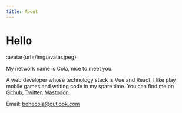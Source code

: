 ```yaml
---
title: About
---
```


# Hello

:avatar{url=/img/avatar.jpeg}

My network name is Cola, nice to meet you.

A web developer whose technology stack is Vue and React. I like play mobile games and writing code in my spare time. You can find me on [Github](https://github.com/bohecola), [Twitter](https://twitter.com/bohecola), [Mastodon](https://m.cmx.im/@colax).

Email: [bohecola@outlook.com](mailto:bohecola@outlook.com)